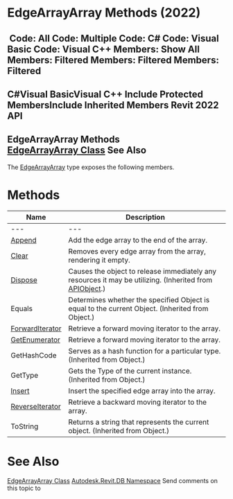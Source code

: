# EdgeArrayArray Methods (2022)

﻿
 Code: All Code: Multiple Code: C# Code: Visual Basic Code: Visual C++  Members: Show All Members: Filtered Members: Filtered Members: Filtered   
---  
C#Visual BasicVisual C++
Include Protected MembersInclude Inherited Members
Revit 2022 API  
---  
EdgeArrayArray Methods  
[EdgeArrayArray Class](7f25fe6f-a427-7ac3-6753-2dec37fb058c.md "EdgeArrayArray Class") See Also  
---  
The [EdgeArrayArray](7f25fe6f-a427-7ac3-6753-2dec37fb058c.md "EdgeArrayArray Class") type exposes the following members.
# Methods
| Name | Description |
| --- | --- |
| --- | --- | --- |
| [Append](40e9b55d-92f6-d0c1-bf84-28460620860f.md "Append Method") | Add the edge array to the end of the array. |
| [Clear](1b07da0b-f7cf-95e1-a7b2-585b72177edd.md "Clear Method") | Removes every edge array from the array, rendering it empty. |
| [Dispose](7c03212a-b587-1c89-3912-efea0d2619c5.md "Dispose Method") | Causes the object to release immediately any resources it may be utilizing. (Inherited from [APIObject](beb86ef5-39ad-3f0d-0cd9-0c929387a2bb.md "APIObject Class").) |
| Equals | Determines whether the specified Object is equal to the current Object. (Inherited from Object.) |
| [ForwardIterator](1b3aab39-84c9-7592-7be2-060c68e1d276.md "ForwardIterator Method") | Retrieve a forward moving iterator to the array. |
| [GetEnumerator](9547c9ff-e9a3-3071-23ab-2f3604cca082.md "GetEnumerator Method") | Retrieve a forward moving iterator to the array. |
| GetHashCode | Serves as a hash function for a particular type.  (Inherited from Object.) |
| GetType | Gets the Type of the current instance. (Inherited from Object.) |
| [Insert](1fb78332-2838-201e-a101-86d96dcaf807.md "Insert Method") | Insert the specified edge array into the array. |
| [ReverseIterator](aacf7bc9-5505-6e46-2ea8-b62c5202d991.md "ReverseIterator Method") | Retrieve a backward moving iterator to the array. |
| ToString | Returns a string that represents the current object. (Inherited from Object.) |

# See Also
[EdgeArrayArray Class](7f25fe6f-a427-7ac3-6753-2dec37fb058c.md "EdgeArrayArray Class")
[Autodesk.Revit.DB Namespace](87546ba7-461b-c646-cbb1-2cb8f5bff8b2.md "Autodesk.Revit.DB Namespace")
Send comments on this topic to 